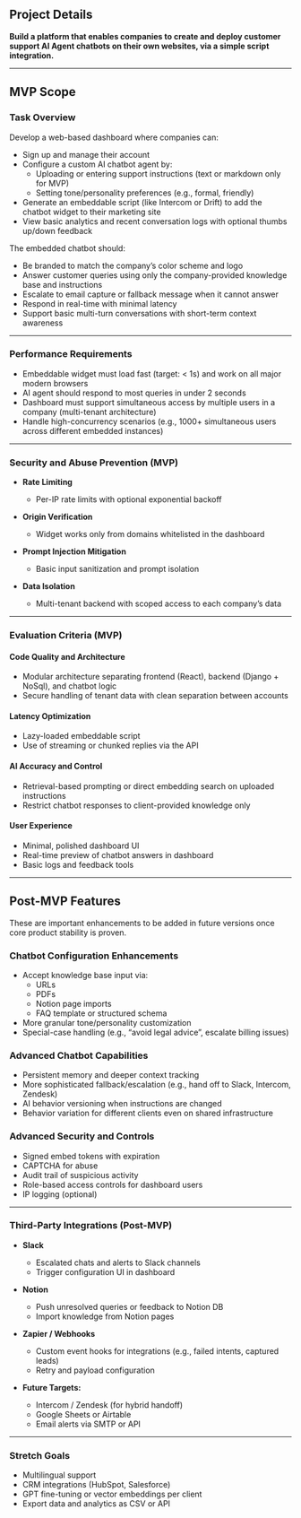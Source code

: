 ## **Project Details**

**Build a platform that enables companies to create and deploy customer support AI Agent chatbots on their own websites, via a simple script integration.**

---

## **MVP Scope**

### **Task Overview**

Develop a web-based dashboard where companies can:

* Sign up and manage their account  
* Configure a custom AI chatbot agent by:
  * Uploading or entering support instructions (text or markdown only for MVP)
  * Setting tone/personality preferences (e.g., formal, friendly)
* Generate an embeddable script (like Intercom or Drift) to add the chatbot widget to their marketing site  
* View basic analytics and recent conversation logs with optional thumbs up/down feedback

The embedded chatbot should:

* Be branded to match the company’s color scheme and logo  
* Answer customer queries using only the company-provided knowledge base and instructions  
* Escalate to email capture or fallback message when it cannot answer  
* Respond in real-time with minimal latency  
* Support basic multi-turn conversations with short-term context awareness

---

### **Performance Requirements**

* Embeddable widget must load fast (target: < 1s) and work on all major modern browsers  
* AI agent should respond to most queries in under 2 seconds  
* Dashboard must support simultaneous access by multiple users in a company (multi-tenant architecture)  
* Handle high-concurrency scenarios (e.g., 1000+ simultaneous users across different embedded instances)

---

### **Security and Abuse Prevention (MVP)**

* **Rate Limiting**  
  * Per-IP rate limits with optional exponential backoff

* **Origin Verification**  
  * Widget works only from domains whitelisted in the dashboard

* **Prompt Injection Mitigation**  
  * Basic input sanitization and prompt isolation

* **Data Isolation**  
  * Multi-tenant backend with scoped access to each company’s data

---

### **Evaluation Criteria (MVP)**

#### **Code Quality and Architecture**

* Modular architecture separating frontend (React), backend (Django + NoSql), and chatbot logic  
* Secure handling of tenant data with clean separation between accounts  

#### **Latency Optimization**

* Lazy-loaded embeddable script  
* Use of streaming or chunked replies via the API

#### **AI Accuracy and Control**

* Retrieval-based prompting or direct embedding search on uploaded instructions  
* Restrict chatbot responses to client-provided knowledge only  

#### **User Experience**

* Minimal, polished dashboard UI  
* Real-time preview of chatbot answers in dashboard  
* Basic logs and feedback tools  

---

## **Post-MVP Features**

These are important enhancements to be added in future versions once core product stability is proven.

### **Chatbot Configuration Enhancements**

* Accept knowledge base input via:
  * URLs  
  * PDFs  
  * Notion page imports  
  * FAQ template or structured schema  
* More granular tone/personality customization  
* Special-case handling (e.g., “avoid legal advice”, escalate billing issues)  

### **Advanced Chatbot Capabilities**

* Persistent memory and deeper context tracking  
* More sophisticated fallback/escalation (e.g., hand off to Slack, Intercom, Zendesk)
* AI behavior versioning when instructions are changed  
* Behavior variation for different clients even on shared infrastructure  

### **Advanced Security and Controls**

* Signed embed tokens with expiration  
* CAPTCHA for abuse  
* Audit trail of suspicious activity  
* Role-based access controls for dashboard users  
* IP logging (optional)

---

### **Third-Party Integrations (Post-MVP)**

* **Slack**  
  * Escalated chats and alerts to Slack channels  
  * Trigger configuration UI in dashboard

* **Notion**  
  * Push unresolved queries or feedback to Notion DB  
  * Import knowledge from Notion pages  

* **Zapier / Webhooks**  
  * Custom event hooks for integrations (e.g., failed intents, captured leads)  
  * Retry and payload configuration

* **Future Targets:**  
  * Intercom / Zendesk (for hybrid handoff)  
  * Google Sheets or Airtable  
  * Email alerts via SMTP or API  

---

### **Stretch Goals**

* Multilingual support  
* CRM integrations (HubSpot, Salesforce)  
* GPT fine-tuning or vector embeddings per client  
* Export data and analytics as CSV or API  
